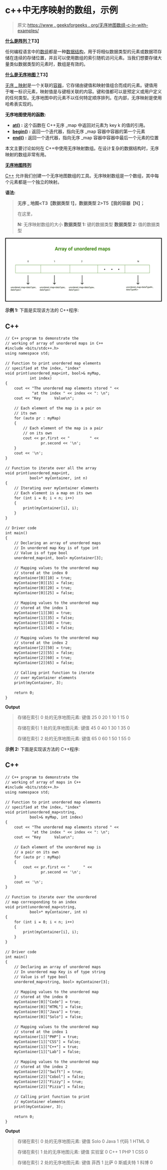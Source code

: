 # c++中无序映射的数组，示例

> 原文:[https://www . geeksforgeeks . org/无序地图数组-c-in-with-examples/](https://www.geeksforgeeks.org/array-of-unordered-maps-in-c-with-examples/)

**<u>什么是阵列？</u>T3】**

任何编程语言中的[数组](https://www.geeksforgeeks.org/introduction-to-arrays/)都是一种[数据结构](https://www.geeksforgeeks.org/data-structures/)，用于将相似数据类型的元素或数据项存储在连续的存储位置，并且可以使用数组的索引随机访问元素。当我们想要存储大量类似数据类型的元素时，数组是有效的。

**<u>什么是无序地图？</u>T3】**

[无序 _ 映射](https://www.geeksforgeeks.org/unordered_map-in-cpp-stl/)是一个关联的[容器](https://www.geeksforgeeks.org/containers-cpp-stl/)，它存储由键值和映射值组合而成的元素。键值用于唯一标识元素，映射值是与键相关联的内容。键和值都可以是预定义或用户定义的任何类型。无序地图中的元素不以任何特定顺序排列。在内部，无序映射是使用哈希表实现的。

**无序地图使用的函数:**

*   [**at()**](https://www.geeksforgeeks.org/unordered_map-at-cpp/) **:** 这个函数在 C++无序 _map 中返回对元素为 key k 的值的引用。
*   [**begin()**](https://www.geeksforgeeks.org/unordered_map-begin-in-c/) **:** 返回一个迭代器，指向无序 _map 容器中容器的第一个元素
*   [**end()**](https://www.geeksforgeeks.org/unordered_map-end-function-in-c-stl/) **:** 返回一个迭代器，指向无序 _map 容器中容器中最后一个元素的位置

本文主要讨论如何在 C++中使用无序映射数组。在设计复杂的数据结构时，无序映射的数组非常有用。

**<u>无序地图阵列</u>**

[C++](http://www.geeksforgeeks.org/c-plus-plus/) 允许我们创建一个无序地图数组的工具。无序映射数组是一个数组，其中每个元素都是一个独立的映射。

**语法:**

> **无序 _ 地图<T3【数据类型 1】，数据类型 2>T5【我的容器【N】；**
> 
> 在这里，
> 
> **N:** 无序映射数组的大小
> **数据类型 1:** 键的数据类型
> **数据类型 2:** 值的数据类型

![Array of unordered map](img/bff168006a7ab0087d05f7afc9e565e4.png)

**示例 1:** 下面是实现该方法的 C++程序:

## C++

```
// C++ program to demonstrate the
// working of array of unordered maps in C++
#include <bits/stdc++.h>
using namespace std;

// Function to print unordered map elements
// specified at the index, "index"
void print(unordered_map<int, bool>& myMap,
           int index)
{
    cout << "The unordered map elements stored " << 
            "at the index " << index << ": \n";
    cout << "Key      Value\n";

    // Each element of the map is a pair on 
    // its own
    for (auto pr : myMap) 
    {
        // Each element of the map is a pair 
        // on its own
        cout << pr.first << "         " << 
                pr.second << '\n';
    }
    cout << '\n';
}

// Function to iterate over all the array
void print(unordered_map<int, 
           bool>* myContainer, int n)
{
    // Iterating over myContainer elements
    // Each element is a map on its own
    for (int i = 0; i < n; i++) 
    {
        print(myContainer[i], i);
    }
}

// Driver code
int main()
{
    // Declaring an array of unordered maps
    // In unordered map Key is of type int
    // Value is of type bool
    unordered_map<int, bool> myContainer[3];

    // Mapping values to the unordered map 
    // stored at the index 0
    myContainer[0][10] = true;
    myContainer[0][15] = false;
    myContainer[0][20] = true;
    myContainer[0][25] = false;

    // Mapping values to the unordered map 
    // stored at the index 1
    myContainer[1][30] = true;
    myContainer[1][35] = false;
    myContainer[1][40] = true;
    myContainer[1][45] = false;

    // Mapping values to the unordered map 
    // stored at the index 2
    myContainer[2][50] = true;
    myContainer[2][55] = false;
    myContainer[2][60] = true;
    myContainer[2][65] = false;

    // Calling print function to iterate
    // over myContainer elements
    print(myContainer, 3);

    return 0;
}
```

**Output**

> 存储在索引 0 处的无序地图元素:
> 键值
> 25 0
> 20 1
> 10 1
> 15 0
> 
> 存储在索引 1 处的无序地图元素:
> 键值
> 45 0
> 40 1
> 30 1
> 35 0
> 
> 存储在索引 2 处的无序地图元素:
> 键值
> 65 0
> 60 1
> 50 1
> 55 0

**示例 2:** 下面是实现该方法的 C++程序:

## C++

```
// C++ program to demonstrate the
// working of array of maps in C++
#include <bits/stdc++.h>
using namespace std;

// Function to print unordered map elements 
// specified at the index, "index"
void print(unordered_map<string, 
           bool>& myMap, int index)
{
    cout << "The unordered map elements stored " << 
            "at the index " << index << ": \n";
    cout << "Key      Value\n";

    // Each element of the unordered map is 
    // a pair on its own
    for (auto pr : myMap) 
    {
        cout << pr.first << "      " << 
                pr.second << '\n';
    }
    cout << '\n';
}

// Function to iterate over the unordered 
// map corresponding to an index
void print(unordered_map<string, 
           bool>* myContainer, int n)
{
    for (int i = 0; i < n; i++) 
    {
        print(myContainer[i], i);
    }
}

// Driver code
int main()
{
    // Declaring an array of unordered maps
    // In unordered map Key is of type string
    // Value is of type bool
    unordered_map<string, bool> myContainer[3];

    // Mapping values to the unordered map 
    // stored at the index 0
    myContainer[0]["Code"] = true;
    myContainer[0]["HTML"] = false;
    myContainer[0]["Java"] = true;
    myContainer[0]["Solo"] = false;

    // Mapping values to the unordered map 
    // stored at the index 1
    myContainer[1]["PHP"] = true;
    myContainer[1]["CSS"] = false;
    myContainer[1]["C++"] = true;
    myContainer[1]["Lab"] = false;

    // Mapping values to the unordered map 
    // stored at the index 2
    myContainer[2]["Swift"] = true;
    myContainer[2]["Cobol"] = false;
    myContainer[2]["Fizzy"] = true;
    myContainer[2]["Pizza"] = false;

    // Calling print function to print 
    // myContainer elements
    print(myContainer, 3);

    return 0;
}
```

**Output**

> 存储在索引 0 处的无序地图元素:
> 键值
> Solo 0
> Java 1
> 代码 1
> HTML 0
> 
> 存储在索引 1 处的无序地图元素:
> 键值
> 实验室 0
> C++ 1
> PHP 1
> CSS 0
> 
> 存储在索引 2 处的无序地图元素:
> 键值
> 菲西 1
> 比萨 0
> 斯威夫特 1
> 科博 0
